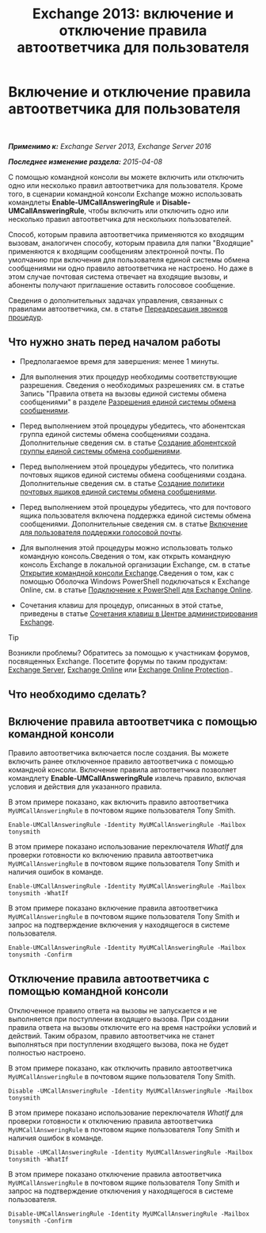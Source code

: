 ﻿---
title: 'Exchange 2013: включение и отключение правила автоответчика для пользователя'
TOCTitle: Включение и отключение правила автоответчика для пользователя
ms:assetid: f9e40ac3-117f-44f6-9ab1-dc9f4c72e8ac
ms:mtpsurl: https://technet.microsoft.com/ru-ru/library/Dn140252(v=EXCHG.150)
ms:contentKeyID: 54652104
ms.date: 04/30/2018
mtps_version: v=EXCHG.150
ms.translationtype: HT
---

# Включение и отключение правила автоответчика для пользователя

 

_**Применимо к:** Exchange Server 2013, Exchange Server 2016_

_**Последнее изменение раздела:** 2015-04-08_

С помощью командной консоли вы можете включить или отключить одно или несколько правил автоответчика для пользователя. Кроме того, в сценарии командной консоли Exchange можно использовать командлеты **Enable-UMCallAnsweringRule** и **Disable-UMCallAnsweringRule**, чтобы включить или отключить одно или несколько правил автоответчика для нескольких пользователей.

Способ, которым правила автоответчика применяются ко входящим вызовам, аналогичен способу, которым правила для папки "Входящие" применяются к входящим сообщениям электронной почты. По умолчанию при включения для пользователя единой системы обмена сообщениями ни одно правило автоответчика не настроено. Но даже в этом случае почтовая система отвечает на входящие вызовы, и абоненты получают приглашение оставить голосовое сообщение.

Сведения о дополнительных задачах управления, связанных с правилами автоответчика, см. в статье [Переадресация звонков процедур](forwarding-calls-procedures-exchange-2013-help.md).

## Что нужно знать перед началом работы

  - Предполагаемое время для завершения: менее 1 минуты.

  - Для выполнения этих процедур необходимы соответствующие разрешения. Сведения о необходимых разрешениях см. в статье Запись "Правила ответа на вызовы единой системы обмена сообщениями" в разделе [Разрешения единой системы обмена сообщениями](unified-messaging-permissions-exchange-2013-help.md).

  - Перед выполнением этой процедуры убедитесь, что абонентская группа единой системы обмена сообщениями создана. Дополнительные сведения см. в статье [Создание абонентской группы единой системы обмена сообщениями](create-a-um-dial-plan-exchange-2013-help.md).

  - Перед выполнением этой процедуры убедитесь, что политика почтовых ящиков единой системы обмена сообщениями создана. Дополнительные сведения см. в статье [Создание политики почтовых ящиков единой системы обмена сообщениями](create-a-um-mailbox-policy-exchange-2013-help.md).

  - Перед выполнением этой процедуры убедитесь, что для почтового ящика пользователя включена поддержка единой системы обмена сообщениями. Дополнительные сведения см. в статье [Включение для пользователя поддержки голосовой почты](enable-a-user-for-voice-mail-exchange-2013-help.md).

  - Для выполнения этой процедуры можно использовать только командную консоль.Сведения о том, как открыть командную консоль Exchange в локальной организации Exchange, см. в статье [Открытие командной консоли Exchange](https://technet.microsoft.com/ru-ru/library/dd638134\(v=exchg.150\)).Сведения о том, как с помощью Оболочка Windows PowerShell подключаться к Exchange Online, см. в статье [Подключение к PowerShell для Exchange Online](https://go.microsoft.com/fwlink/p/?linkid=396554).

  - Сочетания клавиш для процедур, описанных в этой статье, приведены в статье [Сочетания клавиш в Центре администрирования Exchange](keyboard-shortcuts-in-the-exchange-admin-center-exchange-online-protection-help.md).

> [!TIP]  
> Возникли проблемы? Обратитесь за помощью к участникам форумов, посвященных Exchange. Посетите форумы по таким продуктам: <a href="https://go.microsoft.com/fwlink/p/?linkid=60612">Exchange Server</a>, <a href="https://go.microsoft.com/fwlink/p/?linkid=267542">Exchange Online</a> или <a href="https://go.microsoft.com/fwlink/p/?linkid=285351">Exchange Online Protection</a>..


## Что необходимо сделать?

## Включение правила автоответчика с помощью командной консоли

Правило автоответчика включается после создания. Вы можете включить ранее отключенное правило автоответчика с помощью командной консоли. Включение правила автоответчика позволяет командлету **Enable-UMCallAnsweringRule** извлечь правило, включая условия и действия для указанного правила.

В этом примере показано, как включить правило автоответчика `MyUMCallAnsweringRule` в почтовом ящике пользователя Tony Smith.

    Enable-UMCallAnsweringRule -Identity MyUMCallAnsweringRule -Mailbox tonysmith

В этом примере показано использование переключателя *WhatIf* для проверки готовности ко включению правила автоответчика `MyUMCallAnsweringRule` в почтовом ящике пользователя Tony Smith и наличия ошибок в команде.

    Enable-UMCallAnsweringRule -Identity MyUMCallAnsweringRule -Mailbox tonysmith -WhatIf

В этом примере показано включение правила автоответчика `MyUMCallAnsweringRule` в почтовом ящике пользователя Tony Smith и запрос на подтверждение включения у находящегося в системе пользователя.

    Enable-UMCallAnsweringRule -Identity MyUMCallAnsweringRule -Mailbox tonysmith -Confirm

## Отключение правила автоответчика с помощью командной консоли

Отключенное правило ответа на вызовы не запускается и не выполняется при поступлении входящего вызова. При создании правила ответа на вызовы отключите его на время настройки условий и действий. Таким образом, правило автоответчика не станет выполняться при поступлении входящего вызова, пока не будет полностью настроено.

В этом примере показано, как отключить правило автоответчика `MyUMCallAnsweringRule` в почтовом ящике пользователя Tony Smith.

    Disable -UMCallAnsweringRule -Identity MyUMCallAnsweringRule -Mailbox tonysmith

В этом примере показано использование переключателя *WhatIf* для проверки готовности к отключению правила автоответчика `MyUMCallAnsweringRule` в почтовом ящике пользователя Tony Smith и наличия ошибок в команде.

    Disable -UMCallAnsweringRule -Identity MyUMCallAnsweringRule -Mailbox tonysmith -WhatIf

В этом примере показано отключение правила автоответчика `MyUMCallAnsweringRule` в почтовом ящике пользователя Tony Smith и запрос на подтверждение отключения у находящегося в системе пользователя.

    Disable-UMCallAnsweringRule -Identity MyUMCallAnsweringRule -Mailbox tonysmith -Confirm

